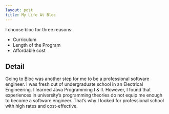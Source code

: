 ```yaml
---
layout: post
title: My Life At Bloc
---
```


I choose bloc for three reasons:


* Curriculum
* Length of the Program
* Affordable cost

## Detail


Going to Bloc was  another step for me to be a professional software engineer. I was fresh out of undergraduate school in an Electrical Engineering. I learned Java Programming I & II. However, I found that experiences in university’s programming theories do not equip me enough to become a software engineer. That’s why I looked for professional school with high rates and cost-effective.




 
